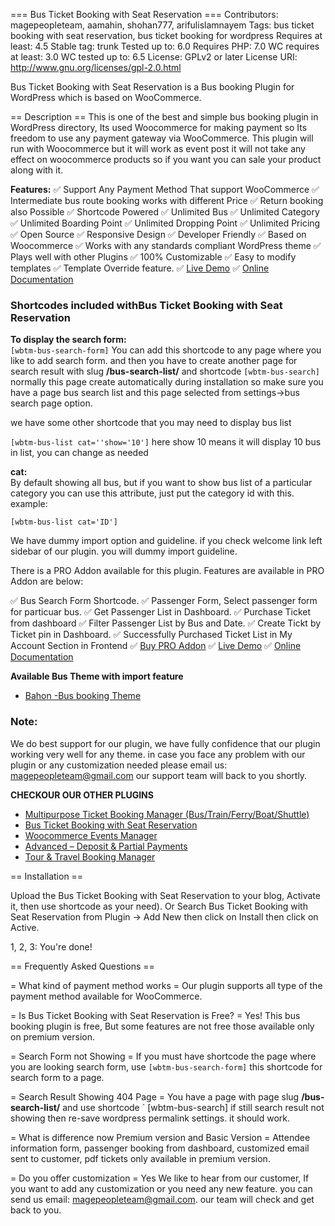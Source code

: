 === Bus Ticket Booking with Seat Reservation ===
Contributors: magepeopleteam, aamahin, shohan777, arifulislamnayem
Tags: bus ticket booking with seat reservation, bus ticket booking for wordpress
Requires at least: 4.5
Stable tag: trunk
Tested up to: 6.0
Requires PHP: 7.0
WC requires at least: 3.0
WC tested up to: 6.5
License: GPLv2 or later
License URI: http://www.gnu.org/licenses/gpl-2.0.html

Bus Ticket Booking with Seat Reservation is a Bus booking Plugin for WordPress which is based on WooCommerce.

== Description ==
This is one of the best and simple bus booking plugin in WordPress directory, Its used Woocommerce for making payment so Its freedom to use any payment gateway via WooCommerce. This plugin will run with Woocommerce but it will work as event post it will not take any effect on woocommerce products so if you want you can sale your product along with it.

**Features:**
&#9989;  Support Any Payment Method That support WooCommerce
&#9989;  Intermediate bus route booking works with different Price
&#9989;  Return booking also Possible
&#9989;  Shortcode Powered
&#9989;  Unlimited Bus
&#9989;  Unlimited Category
&#9989;  Unlimited Boarding Point
&#9989;  Unlimited Dropping Point
&#9989;  Unlimited Pricing
&#9989;  Open Source
&#9989;  Responsive Design
&#9989;  Developer Friendly
&#9989;  Based on Woocommerce
&#9989;  Works with any standards compliant WordPress theme
&#9989;  Plays well with other Plugins
&#9989;  100% Customizable
&#9989;  Easy to modify templates
&#9989;  Template Override feature.
&#9989;  [Live Demo](https://bus.mage-people.com/)
&#9989;  [Online Documentation](https://docs.mage-people.com/bus-ticket-booking-with-seat-reservation/)





### Shortcodes included withBus Ticket Booking with Seat Reservation

**To display the search form:**  
`
[wbtm-bus-search-form]
`
You can add this shortcode to any page where you like to add search form. and then you have to create another page for search result with slug **/bus-search-list/** and shortcode
`
[wbtm-bus-search]
`
normally this page create automatically during installation so make sure you have a page bus search list and this page selected from settings->bus search page option.

we have some other shortcode that you may need to display bus list

`
[wbtm-bus-list cat=''show='10']
`
here show 10 means it will display 10 bus in list, you can change as needed

**cat:**  
By default showing all bus, but if you want to show bus list of a particular category you can use this attribute, just put the category id with this. example: 

`
[wbtm-bus-list cat='ID']
`

We have dummy import option and guideline. if you check welcome link left sidebar of our plugin. you will dummy import guideline.


There is a PRO Addon available for this plugin. Features are available in PRO Addon are below:

&#9989;  Bus Search Form Shortcode.
&#9989;  Passenger Form, Select passenger form for particuar bus.
&#9989;  Get Passenger List in Dashboard.
&#9989;  Purchase Ticket from dashboard
&#9989;  Filter Passenger List by Bus and Date.
&#9989;  Create Tickt by Ticket pin in Dashboard.
&#9989;  Successfully Purchased Ticket List in My Account Section in Frontend
&#9989;  [Buy PRO Addon](https://mage-people.com/product/addon-bus-ticket-booking-with-seat-reservation-pro/)
&#9989;  [Live Demo](https://bus.mage-people.com/)
&#9989;  [Online Documentation](https://docs.mage-people.com/bus-ticket-booking-with-seat-reservation/)




**Available Bus Theme with import feature** 
- [Bahon -Bus booking Theme](https://mage-people.com/product/bahon-bus-ferry-or-any-transport-booking-wordpress-theme/)




### Note:
We do best support for our plugin, we have fully confidence that our plugin working very well for any theme. in case you face any problem with our plugin or any customization needed please email us: magepeopleteam@gmail.com
our support team will back to you shortly.


**CHECKOUR OUR OTHER PLUGINS** 
- [Multipurpose Ticket Booking Manager (Bus/Train/Ferry/Boat/Shuttle)
](https://wordpress.org/plugins/bus-booking-manager/)
- [Bus Ticket Booking with Seat Reservation](https://wordpress.org/plugins/bus-ticket-booking-with-seat-reservation/)
- [Woocommerce Events Manager](https://wordpress.org/plugins/mage-eventpress/)
- [Advanced – Deposit & Partial Payments](https://wordpress.org/plugins/advanced-partial-payment-or-deposit-for-woocommerce/)
- [Tour & Travel Booking Manager](https://wordpress.org/plugins/tour-booking-manager/)




== Installation ==

Upload the Bus Ticket Booking with Seat Reservation to your blog, Activate it, then use shortcode as your need). Or Search Bus Ticket Booking with Seat Reservation from Plugin -> Add New then click on Install then click on Active.

1, 2, 3: You're done!



== Frequently Asked Questions ==

= What kind of payment method works =
Our plugin supports all type of the payment method available for WooCommerce. 


= Is Bus Ticket Booking with Seat Reservation is Free? =
Yes! This bus booking plugin is free, But some features are not free those available only on premium version. 


= Search Form not Showing =
If you must have shortcode the page where you are looking search form, use `[wbtm-bus-search-form]` this shortcode for search form to a page.


= Search Result Showing 404 Page =
You have a page with page slug **/bus-search-list/** and use shortcode 
`
[wbtm-bus-search] if still search result not showing then re-save wordpress permalink settings. it should work.

= What is difference now Premium version and Basic Version =
Attendee information form, passenger booking from dashboard, customized email sent to customer, pdf tickets  only available in premium version. 

= Do you offer customization =
Yes We like to hear from our customer, If you want to add any customization or you need any new feature. you can send us email: magepeopleteam@gmail.com. our team will check and get back to you.





